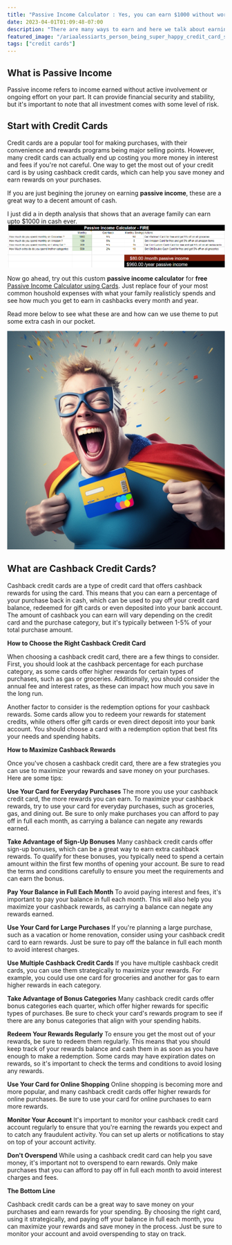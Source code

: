 ```yaml
---
title: "Passive Income Calculator : Yes, you can earn $1000 without working !"
date: 2023-04-01T01:09:48-07:00
description: "There are many ways to earn and here we talk about earning passive income via cashback using the right credit cards"
featured_image: "/ariaalessiarts_person_being_super_happy_credit_card_savings_edf08540-3458-49c4-955c-8436131826da.png"
tags: ["credit cards"]
---
```



<!-- This is **bold** text, and this is *emphasized* text.

Visit the [Hugo](https://gohugo.io) website! -->

## What is Passive Income
Passive income refers to income earned without active involvement or ongoing effort on your part. It can provide financial security and stability, but it's important to note that all investment comes with some level of risk.

## Start with Credit Cards
Credit cards are a popular tool for making purchases, with their convenience and rewards programs being major selling points. However, many credit cards can actually end up costing you more money in interest and fees if you're not careful. One way to get the most out of your credit card is by using cashback credit cards, which can help you save money and earn rewards on your purchases. 

If you are just begining the joruney on earning **passive income**, these are a great way to a decent amount of cash.

I just did a in depth analysis that shows that an average family can earn upto $1000 in cash ever.
![passive-income-calculator](/calculator.png)

Now go ahead, try out this custom **passive income calculator** for **free** [Passive Income Calculator using Cards](https://docs.google.com/spreadsheets/d/1Mhdh2HpYxMD0D2Wn_3wh8SoCt0VjEGkTWt4YvEhh29Q/edit?usp=sharing). Just replace four of your most common houshold expenses with what your family realisticly spends and see how much you get to earn in cashbacks every month and year.


Read more below to see what these are and how can we use theme to put some extra cash in our pocket.

![some-pic](/ariaalessiarts_person_being_super_happy_credit_card_savings_edf08540-3458-49c4-955c-8436131826da.png)

## What are Cashback Credit Cards?

Cashback credit cards are a type of credit card that offers cashback rewards for using the card. This means that you can earn a percentage of your purchase back in cash, which can be used to pay off your credit card balance, redeemed for gift cards or even deposited into your bank account. The amount of cashback you can earn will vary depending on the credit card and the purchase category, but it's typically between 1-5% of your total purchase amount.

**How to Choose the Right Cashback Credit Card**

When choosing a cashback credit card, there are a few things to consider. First, you should look at the cashback percentage for each purchase category, as some cards offer higher rewards for certain types of purchases, such as gas or groceries. Additionally, you should consider the annual fee and interest rates, as these can impact how much you save in the long run.

Another factor to consider is the redemption options for your cashback rewards. Some cards allow you to redeem your rewards for statement credits, while others offer gift cards or even direct deposit into your bank account. You should choose a card with a redemption option that best fits your needs and spending habits.

**How to Maximize Cashback Rewards**

Once you've chosen a cashback credit card, there are a few strategies you can use to maximize your rewards and save money on your purchases. Here are some tips:

**Use Your Card for Everyday Purchases**
The more you use your cashback credit card, the more rewards you can earn. To maximize your cashback rewards, try to use your card for everyday purchases, such as groceries, gas, and dining out. Be sure to only make purchases you can afford to pay off in full each month, as carrying a balance can negate any rewards earned.

**Take Advantage of Sign-Up Bonuses**
Many cashback credit cards offer sign-up bonuses, which can be a great way to earn extra cashback rewards. To qualify for these bonuses, you typically need to spend a certain amount within the first few months of opening your account. Be sure to read the terms and conditions carefully to ensure you meet the requirements and can earn the bonus.

**Pay Your Balance in Full Each Month**
To avoid paying interest and fees, it's important to pay your balance in full each month. This will also help you maximize your cashback rewards, as carrying a balance can negate any rewards earned.

**Use Your Card for Large Purchases**
If you're planning a large purchase, such as a vacation or home renovation, consider using your cashback credit card to earn rewards. Just be sure to pay off the balance in full each month to avoid interest charges.

**Use Multiple Cashback Credit Cards**
If you have multiple cashback credit cards, you can use them strategically to maximize your rewards. For example, you could use one card for groceries and another for gas to earn higher rewards in each category.

**Take Advantage of Bonus Categories**
Many cashback credit cards offer bonus categories each quarter, which offer higher rewards for specific types of purchases. Be sure to check your card's rewards program to see if there are any bonus categories that align with your spending habits.

**Redeem Your Rewards Regularly**
To ensure you get the most out of your rewards, be sure to redeem them regularly. This means that you should keep track of your rewards balance and cash them in as soon as you have enough to make a redemption. Some cards may have expiration dates on rewards, so it's important to check the terms and conditions to avoid losing any rewards.

**Use Your Card for Online Shopping**
Online shopping is becoming more and more popular, and many cashback credit cards offer higher rewards for online purchases. Be sure to use your card for online purchases to earn more rewards.

**Monitor Your Account**
It's important to monitor your cashback credit card account regularly to ensure that you're earning the rewards you expect and to catch any fraudulent activity. You can set up alerts or notifications to stay on top of your account activity.

**Don't Overspend**
While using a cashback credit card can help you save money, it's important not to overspend to earn rewards. Only make purchases that you can afford to pay off in full each month to avoid interest charges and fees.

**The Bottom Line**

Cashback credit cards can be a great way to save money on your purchases and earn rewards for your spending. By choosing the right card, using it strategically, and paying off your balance in full each month, you can maximize your rewards and save money in the process. Just be sure to monitor your account and avoid overspending to stay on track.